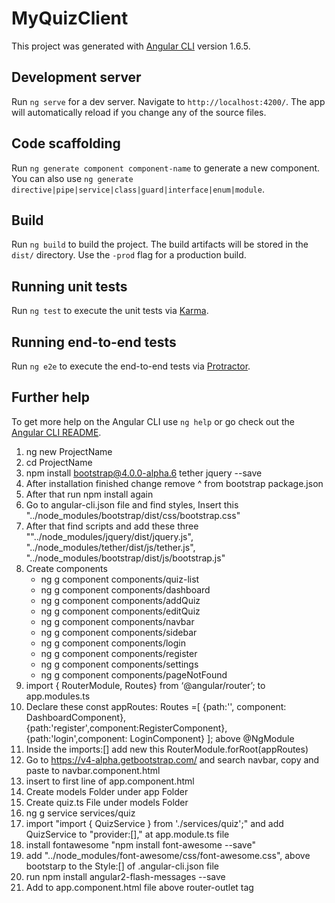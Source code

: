 # MyQuizClient

This project was generated with [Angular CLI](https://github.com/angular/angular-cli) version 1.6.5.

## Development server

Run `ng serve` for a dev server. Navigate to `http://localhost:4200/`. The app will automatically reload if you change any of the source files.

## Code scaffolding

Run `ng generate component component-name` to generate a new component. You can also use `ng generate directive|pipe|service|class|guard|interface|enum|module`.

## Build

Run `ng build` to build the project. The build artifacts will be stored in the `dist/` directory. Use the `-prod` flag for a production build.

## Running unit tests

Run `ng test` to execute the unit tests via [Karma](https://karma-runner.github.io).

## Running end-to-end tests

Run `ng e2e` to execute the end-to-end tests via [Protractor](http://www.protractortest.org/).

## Further help

To get more help on the Angular CLI use `ng help` or go check out the [Angular CLI README](https://github.com/angular/angular-cli/blob/master/README.md).


1. ng new ProjectName
2. cd ProjectName
3. npm install bootstrap@4.0.0-alpha.6 tether jquery --save
4. After installation finished change remove ^ from bootstrap package.json
5. After that run npm install again 
6. Go to angular-cli.json file and find styles, Insert this "../node_modules/bootstrap/dist/css/bootstrap.css"
7. After that find scripts and add these three ""../node_modules/jquery/dist/jquery.js",
        "../node_modules/tether/dist/js/tether.js",
        "../node_modules/bootstrap/dist/js/bootstrap.js"
8. Create components 
    - ng g component components/quiz-list
    - ng g component components/dashboard
    - ng g component components/addQuiz
    - ng g component components/editQuiz
    - ng g component components/navbar
    - ng g component components/sidebar
    - ng g component components/login
    - ng g component components/register
    - ng g component components/settings
    - ng g component components/pageNotFound
9. import { RouterModule, Routes} from ‘@angular/router’; to app.modules.ts
10. Declare these const appRoutes: Routes =[
  {path:'', component: DashboardComponent},
  {path:'register',component:RegisterComponent},
  {path:'login',component: LoginComponent} ]; above @NgModule
11. Inside the imports:[] add new this RouterModule.forRoot(appRoutes)
12. Go to https://v4-alpha.getbootstrap.com/ and search navbar, copy and paste to navbar.component.html
13. insert <app-navbar></app-navbar> to first line of app.component.html
14. Create models Folder under app Folder
15. Create quiz.ts File under models Folder
16. ng g service services/quiz
17. import "import { QuizService } from './services/quiz';" and add QuizService to "provider:[]," at app.module.ts file 
18. install fontawesome "npm install font-awesome --save"
19. add "../node_modules/font-awesome/css/font-awesome.css", above bootstarp to the Style:[] of .angular-cli.json file
20. run npm install angular2-flash-messages --save
21. Add <flash-messages></flash-messages> to app.component.html file above router-outlet tag 

